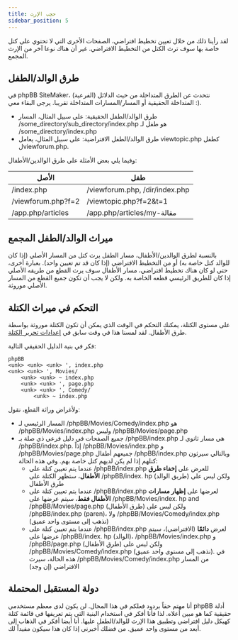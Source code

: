 ```yaml
---
title: حجب الإرث
sidebar_position: 5
---
```


لقد رأينا ذلك من خلال تعيين تخطيط افتراضي، الصفحات الأخرى التي لا تحتوي على كتل خاصة بها سوف ترث الكتل من التخطيط الافتراضي. غير أن هناك نوعا آخر من الإرث المجمع.

## طرق الوالد/الطفل
في phpBB SiteMaker، نتحدث عن الطرق المتداخلة من حيث الدلائل (الفرعية) المتداخلة الحقيقية أو المسار/المسارات المتداخلة تقريبا. يرجى البقاء معي :).
* طرق الوالد/الطفل الحقيقية: على سبيل المثال، المسار /some_directory/sub_directory/index.php هو طفل لـ /some_directory/index.php
* طرق الوالد/الطفل الافتراضية: على سبيل المثال، يعامل viewtopic.php كطفل لviewforum.php.

وفيما يلي بعض الأمثلة على طرق الوالدين/الأطفال:

| الأصل              | طفل                            |
| ------------------ | ------------------------------ |
| /index.php         | /viewforum.php, /dir/index.php |
| /viewforum.php?f=2 | /viewtopic.php?f=2&t=1         |
| /app.php/articles  | /app.php/articles/my-مقالة     |

## ميراث الوالد/الطفل المجمع
بالنسبة لطرق الوالدين/الأطفال، مسار الطفل يرث كتل من المسار الأصلي (إذا كان للوالد كتل خاصة به) أو من التخطيط الافتراضي (إذا كان قد تم تعيين واحد). بعبارة أخرى، حتى لو كان هناك تخطيط افتراضي، مسار الأطفال سوف يرث القطع من طريقه الأصلي إذا كان للطريق الرئيسي قطعه الخاصة به. ولكن لا يجب أن تكون جميع القطع من المسار الأصلي موروثة.

## التحكم في ميراث الكتلة
على مستوى الكتلة، يمكنك التحكم في الوقت الذي يمكن أن تكون الكتلة موروثة بواسطة طرق الأطفال. لقد لمسنا هذا في وقت سابق في [إعدادات تحرير الكتلة](/docs/user/blocks/managing-blocks#editing-block-settings).

فكر في بنية الدليل الحقيقي التالية:
```text
phpBB
<unk> <unk> <unk> ', index.php
<unk> <unk> ', Movies/
    <unk> <unk> ~ index.php
    <unk> <unk> ', page.php
    <unk> <unk> ', Comedy/
        <unk> ~ index.php
```

ولأغراض وراثة القطع، نقول:
* المسار الرئيسي لـ /phpBB/Movies/Comedy/index.php هو /phpBB/Movies/index.php وليس /phpBB/Movies/page.php
* جميع الصفحات في دليل فرعي ذي صلة بـ /phpBB/index.php هي مسار ثانوي لـ /phpBB/index.php. إذاً /phpBB/Movies/index.php و /phpBB/Movies/page.php جميعهم أطفال /phpBB/index.php وبالتالي سيرثون كتلهم إذا لم يكن لديهم كتل خاصة بهم. وفي هذه الحالة:
    * عندما يتم تعيين كتلة على /phpBB/index.php للعرض على **إخفاء طرق الأطفال**، ستظهر الكتلة على /phpBB/index. hp (طريق الوالد) ولكن ليس على طرق الأطفال
    * عندما يتم تعيين كتلة على /phpBB/index.php لعرضها على **إظهار مسارات الأطفال فقط**، سيتم عرضها على /phpBB/Movies/index. hp and /phpBB/Movies/page.php (طرق الأطفال) ولكن ليس على /phpBB/index.php (paren)، ولا /phpBB/Movies/Comedy/index.php (نذهب إلى مستوى واحد عميق)
    * عندما يتم تعيين كتلة على /phpBB/index.php لعرض **دائمًا** (الافتراضي)، سيتم عرضها على /phpBB/index. hp (الوالد)، /phpBB/Movies/index.php و /phpBB/page.php (طرق الأطفال) ولكن ليس على /phpBB/Movies/Comedy/index.php (نذهب إلى مستوى واحد عميق). في هذه الحالة، سيرث /phpBB/Movies/Comedy/index.php من المسار الافتراضي (إن وجد)

## دولة المستقبل المحتملة
أنا مهتم حقاً بردود فعلكم في هذا المجال. لن يكون لدى معظم مستخدمي phpBB أدلة حقيقية كما هو مبين أعلاه. لذا فأنا أفكر في استخدام البنية التي يتم تعريفها في قائمة كتلة كهيكل دليل افتراضي وتطبيق هذا الإرث للوالد/الطفل عليها. أنا أيضا أفكر في الذهاب إلى أبعد من مستوى واحد عميق. من فضلك أخبرني إذا كان هذا سيكون مفيداً لك.
